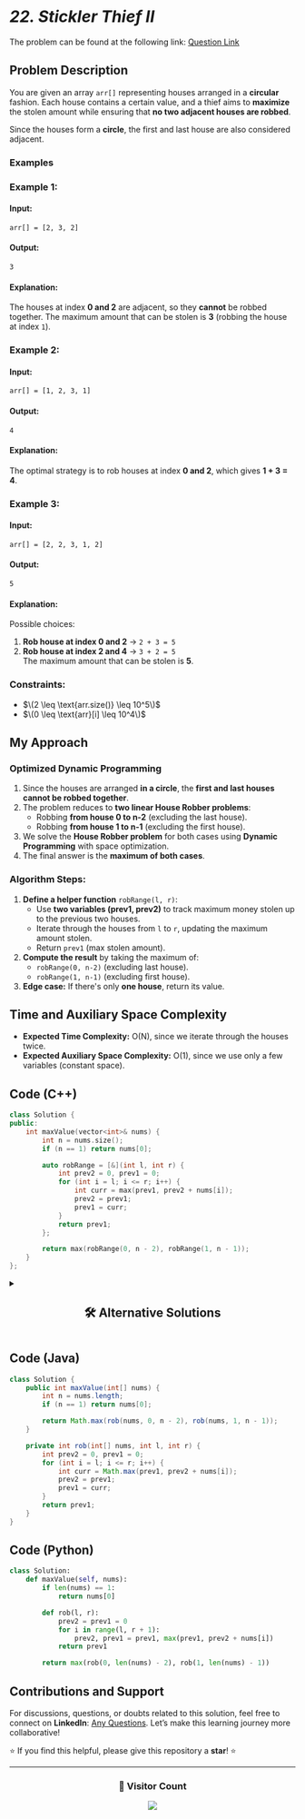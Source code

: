 # *22. Stickler Thief II*  

The problem can be found at the following link: [Question Link](https://www.geeksforgeeks.org/problems/house-robber-ii/1)  

## **Problem Description**  

You are given an array `arr[]` representing houses arranged in a **circular** fashion. Each house contains a certain value, and a thief aims to **maximize** the stolen amount while ensuring that **no two adjacent houses are robbed**.  

Since the houses form a **circle**, the first and last house are also considered adjacent.  

### **Examples**

### **Example 1:**  
#### **Input:**  
```
arr[] = [2, 3, 2]
```
#### **Output:**  
```
3
```
#### **Explanation:**  
The houses at index **0 and 2** are adjacent, so they **cannot** be robbed together. The maximum amount that can be stolen is **3** (robbing the house at index `1`).  


### **Example 2:**  
#### **Input:**  
```
arr[] = [1, 2, 3, 1]
```
#### **Output:**  
```
4
```
#### **Explanation:**  
The optimal strategy is to rob houses at index **0 and 2**, which gives **1 + 3 = 4**.


### **Example 3:**  
#### **Input:**  
```
arr[] = [2, 2, 3, 1, 2]
```
#### **Output:**  
```
5
```
#### **Explanation:**  
Possible choices:  
1. **Rob house at index 0 and 2** → `2 + 3 = 5`  
2. **Rob house at index 2 and 4** → `3 + 2 = 5`  
The maximum amount that can be stolen is **5**.  


### **Constraints:**  
- $\(2 \leq \text{arr.size()} \leq 10^5\)$  
- $\(0 \leq \text{arr}[i] \leq 10^4\)$  


## **My Approach**  

### **Optimized Dynamic Programming**  

1. Since the houses are arranged **in a circle**, the **first and last houses cannot be robbed together**.  
2. The problem reduces to **two linear House Robber problems**:  
   - Robbing **from house 0 to n-2** (excluding the last house).  
   - Robbing **from house 1 to n-1** (excluding the first house).  
3. We solve the **House Robber problem** for both cases using **Dynamic Programming** with space optimization.  
4. The final answer is the **maximum of both cases**.  

### **Algorithm Steps:**  

1. **Define a helper function** `robRange(l, r)`:  
   - Use **two variables (prev1, prev2)** to track maximum money stolen up to the previous two houses.  
   - Iterate through the houses from `l` to `r`, updating the maximum amount stolen.  
   - Return `prev1` (max stolen amount).  
2. **Compute the result** by taking the maximum of:  
   - `robRange(0, n-2)` (excluding last house).  
   - `robRange(1, n-1)` (excluding first house).  
3. **Edge case:** If there's only **one house**, return its value.  


## **Time and Auxiliary Space Complexity**  

- **Expected Time Complexity:** O(N), since we iterate through the houses twice.  
- **Expected Auxiliary Space Complexity:** O(1), since we use only a few variables (constant space).  


## **Code (C++)**  

```cpp
class Solution {
public:
    int maxValue(vector<int>& nums) {
        int n = nums.size();
        if (n == 1) return nums[0];

        auto robRange = [&](int l, int r) {
            int prev2 = 0, prev1 = 0;
            for (int i = l; i <= r; i++) {
                int curr = max(prev1, prev2 + nums[i]);
                prev2 = prev1;
                prev1 = curr;
            }
            return prev1;
        };

        return max(robRange(0, n - 2), robRange(1, n - 1));
    }
};
```



<details>
  <summary><h2 align="center">🛠 Alternative Solutions</h2></summary>


## **2️⃣ Dynamic Programming with Array (O(N) Time, O(N) Space)**  

### **Approach:**  
Instead of using **two variables**, maintain a **DP array** where `dp[i]` stores the **maximum amount** that can be stolen up to house `i`.  


### **Code (C++)**  
```cpp
class Solution {
public:
    int maxValue(vector<int>& nums) {
        int n = nums.size();
        if (n == 1) return nums[0];

        auto robRange = [&](int l, int r) {
            vector<int> dp(r - l + 2, 0);
            dp[1] = nums[l];
            for (int i = l + 1; i <= r; i++) {
                dp[i - l + 1] = max(dp[i - l], dp[i - l - 1] + nums[i]);
            }
            return dp[r - l + 1];
        };

        return max(robRange(0, n - 2), robRange(1, n - 1));
    }
};
```

## **3️⃣ Memoization (Top-Down DP)**  

### **Approach:**  
Instead of using **iterative DP**, we use **recursion with memoization**:  
1. Define a recursive function `robRange(l, r, dp)`.  
2. Use memoization (`dp[i]`) to avoid recomputation.  
3. Solve for both cases:  
   - Excluding the last house (`robRange(0, n-2)`).  
   - Excluding the first house (`robRange(1, n-1)`).  
4. Return the **maximum** of both cases.  

### **Code (C++)**  

```cpp
class Solution {
public:
    int robRange(vector<int>& nums, int i, int r, vector<int>& dp) {
        if (i > r) return 0;
        if (dp[i] != -1) return dp[i];
        return dp[i] = max(robRange(nums, i + 1, r, dp), nums[i] + robRange(nums, i + 2, r, dp));
    }

    int maxValue(vector<int>& nums) {
        int n = nums.size();
        if (n == 1) return nums[0];

        vector<int> dp1(n, -1), dp2(n, -1);
        return max(robRange(nums, 0, n - 2, dp1), robRange(nums, 1, n - 1, dp2));
    }
};
```


## **Comparison of Approaches**  

| **Approach**                  | ⏱️ **Time Complexity** | 🗂️ **Space Complexity** | ✅ **Pros**                      | ⚠️ **Cons**                     |
|------------------------------|-----------------|------------------|-----------------------------|------------------------------|
| **Optimized DP (Two Variables)** | 🟡 **O(N)**            | 🟢 **O(1)**             | Space efficient, faster    | Slightly harder to understand |
| **DP with Array**             | 🟡 **O(N)**            | 🟡 **O(N)**             | Easier to implement        | Extra space for DP array     |
| **Memoization (Top-Down DP)** | 🟡 **O(N)** | 🔴 **O(N)** | Good for recursion lovers	 | Higher memory consumption |


## **💡 Best Choice?**  
- ✅ **Optimized DP (O(1) Space)** is the best solution due to minimal space usage.  
- ✅ **DP with Array** is useful for **educational purposes**, but not efficient for large inputs.
- ✅ **Memoization?** Useful for recursion-based approaches.

 

</details>


## **Code (Java)**  

```java
class Solution {
    public int maxValue(int[] nums) {
        int n = nums.length;
        if (n == 1) return nums[0];

        return Math.max(rob(nums, 0, n - 2), rob(nums, 1, n - 1));
    }

    private int rob(int[] nums, int l, int r) {
        int prev2 = 0, prev1 = 0;
        for (int i = l; i <= r; i++) {
            int curr = Math.max(prev1, prev2 + nums[i]);
            prev2 = prev1;
            prev1 = curr;
        }
        return prev1;
    }
}
```


## **Code (Python)**  

```python
class Solution:
    def maxValue(self, nums):
        if len(nums) == 1:
            return nums[0]

        def rob(l, r):
            prev2 = prev1 = 0
            for i in range(l, r + 1):
                prev2, prev1 = prev1, max(prev1, prev2 + nums[i])
            return prev1

        return max(rob(0, len(nums) - 2), rob(1, len(nums) - 1))
```


## **Contributions and Support**  

For discussions, questions, or doubts related to this solution, feel free to connect on **LinkedIn**: [Any Questions](https://www.linkedin.com/in/het-patel-8b110525a/). Let’s make this learning journey more collaborative!  

⭐ If you find this helpful, please give this repository a **star**! ⭐  

---

<div align="center">
  <h3><b>📍 Visitor Count</b></h3>
</div>

<p align="center">
  <img src="https://profile-counter.glitch.me/Hunterdii/count.svg" />
</p>
